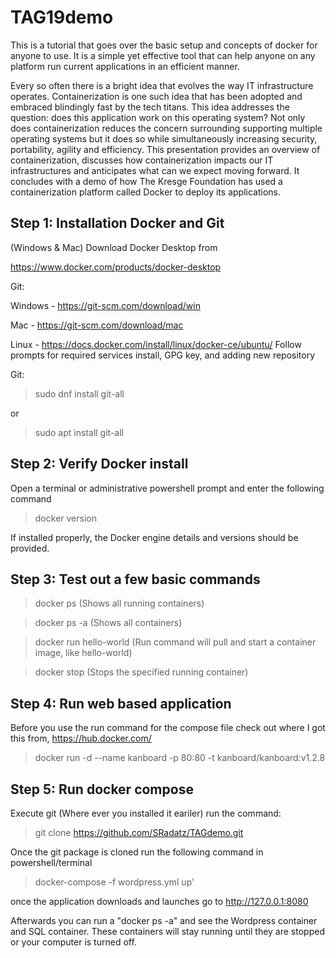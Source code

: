 # TAG19demo

This is a tutorial that goes over the basic setup and concepts of docker for anyone to use. It is a simple yet effective tool that can help anyone on any platform run current applications in an efficient manner.

Every so often there is a bright idea that evolves the way IT infrastructure operates. Containerization is one such idea that has been adopted and embraced blindingly fast by the tech titans. This idea addresses the question: does this application work on this operating system? Not only does containerization reduces the concern surrounding supporting multiple operating systems but it does so while simultaneously increasing security, portability, agility and efficiency. This presentation provides an overview of containerization, discusses how containerization impacts our IT infrastructures and anticipates what can we expect moving forward. It concludes with a demo of how The Kresge Foundation has used a containerization platform called Docker to deploy its applications.

## Step 1: Installation Docker and Git

(Windows & Mac)
Download Docker Desktop from

https://www.docker.com/products/docker-desktop

Git:

Windows - https://git-scm.com/download/win

Mac - https://git-scm.com/download/mac

Linux - https://docs.docker.com/install/linux/docker-ce/ubuntu/
Follow prompts for required services install, GPG key, and adding new repository

Git:

>sudo dnf install git-all

or

>sudo apt install git-all


## Step 2: Verify Docker install
Open a terminal or administrative powershell prompt and enter the following command

>docker version

If installed properly, the Docker engine details and versions should be provided.

## Step 3: Test out a few basic commands

>docker ps                   (Shows all running containers)

>docker ps -a                (Shows all containers)

>docker run hello-world      (Run command will pull and start a container image, like hello-world)

>docker stop <container id>  (Stops the specified running container)

## Step 4: Run web based application

Before you use the run command for the compose file check out where I got this from, https://hub.docker.com/

>docker run -d --name kanboard -p 80:80 -t kanboard/kanboard:v1.2.8

## Step 5: Run docker compose

Execute git (Where ever you installed it eariler)
run the command:

>git clone https://github.com/SRadatz/TAGdemo.git

Once the git package is cloned run the following command in powershell/terminal

>docker-compose -f wordpress.yml up'

once the application downloads and launches go to http://127.0.0.1:8080

Afterwards you can run a "docker ps -a" and see the Wordpress container and SQL container. These containers will stay running until they are stopped or your computer is turned off.
